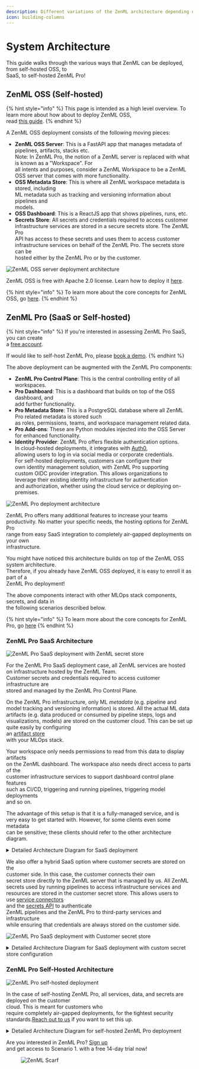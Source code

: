 ```yaml
---
description: Different variations of the ZenML architecture depending on your needs.
icon: building-columns
---
```


# System Architecture

This guide walks through the various ways that ZenML can be deployed, from self-hosted OSS, to\
SaaS, to self-hosted ZenML Pro!

## ZenML OSS (Self-hosted)

{% hint style="info" %}
This page is intended as a high level overview. To learn more about how about to deploy ZenML OSS,\
read [this guide](deploying-zenml/).
{% endhint %}

A ZenML OSS deployment consists of the following moving pieces:

* **ZenML OSS Server**: This is a FastAPI app that manages metadata of pipelines, artifacts, stacks etc.\
  Note: In ZenML Pro, the notion of a ZenML server is replaced with what is known as a "Workspace". For\
  all intents and purposes, consider a ZenML Workspace to be a ZenML OSS server that comes with more functionality.
* **OSS Metadata Store**: This is where all ZenML workspace metadata is stored, including\
  ML metadata such as tracking and versioning information about pipelines and\
  models.
* **OSS Dashboard**: This is a ReactJS app that shows pipelines, runs, etc.
* **Secrets Store**: All secrets and credentials required to access customer\
  infrastructure services are stored in a secure secrets store. The ZenML Pro\
  API has access to these secrets and uses them to access customer\
  infrastructure services on behalf of the ZenML Pro. The secrets store can be\
  hosted either by the ZenML Pro or by the customer.

![ZenML OSS server deployment architecture](../.gitbook/assets/oss_simple_deployment.png)

ZenML OSS is free with Apache 2.0 license. Learn how to deploy it [here](deploying-zenml/).

{% hint style="info" %}
To learn more about the core concepts for ZenML OSS, go [here](core-concepts.md).
{% endhint %}

## ZenML Pro (SaaS or Self-hosted)

{% hint style="info" %}
If you're interested in assessing ZenML Pro SaaS, you can create\
a [free account](https://cloud.zenml.io/?utm_source=docs\&utm_medium=referral_link\&utm_campaign=cloud_promotion\&utm_content=signup_link).

If would like to self-host ZenML Pro, please [book a demo](https://zenml.io/book-a-demo).
{% endhint %}

The above deployment can be augmented with the ZenML Pro components:

* **ZenML Pro Control Plane**: This is the central controlling entity of all workspaces.
* **Pro Dashboard**: This is a dashboard that builds on top of the OSS dashboard, and\
  add further functionality.
* **Pro Metadata Store**: This is a PostgreSQL database where all ZenML Pro related metadata is stored such\
  as roles, permissions, teams, and workspace management related data.
* **Pro Add-ons**: These are Python modules injected into the OSS Server for enhanced functionality.
* **Identity Provider**: ZenML Pro offers flexible authentication options.\
  In cloud-hosted deployments, it integrates with [Auth0](https://auth0.com/),\
  allowing users to log in via social media or corporate credentials.\
  For self-hosted deployments, customers can configure their\
  own identity management solution, with ZenML Pro supporting\
  custom OIDC provider integration. This allows organizations to\
  leverage their existing identity infrastructure for authentication\
  and authorization, whether using the cloud service or deploying on-premises.

![ZenML Pro deployment architecture](../.gitbook/assets/pro_deployment_simple.png)

ZenML Pro offers many additional features to increase your teams\
productivity. No matter your specific needs, the hosting options for ZenML Pro\
range from easy SaaS integration to completely air-gapped deployments on your own\
infrastructure.

You might have noticed this architecture builds on top of the ZenML OSS system architecture.\
Therefore, if you already have ZenML OSS deployed, it is easy to enroll it as part of a\
ZenML Pro deployment!

The above components interact with other MLOps stack components, secrets, and data in\
the following scenarios described below.

{% hint style="info" %}
To learn more about the core concepts for ZenML Pro, go [here](https://docs.zenml.io/pro/core-concepts)
{% endhint %}

### ZenML Pro SaaS Architecture

![ZenML Pro SaaS deployment with ZenML secret store](../.gitbook/assets/cloud_architecture_scenario_1.png)

For the ZenML Pro SaaS deployment case, all ZenML services are hosted on infrastructure hosted by the ZenML Team.\
Customer secrets and credentials required to access customer infrastructure are\
stored and managed by the ZenML Pro Control Plane.

On the ZenML Pro infrastructure, only ML _metadata_ (e.g. pipeline and\
model tracking and versioning information) is stored. All the actual ML data\
artifacts (e.g. data produced or consumed by pipeline steps, logs and\
visualizations, models) are stored on the customer cloud. This can be set up\
quite easily by configuring\
an [artifact store](https://docs.zenml.io/stacks/artifact-stores)\
with your MLOps stack.

Your workspace only needs permissions to read from this data to display artifacts\
on the ZenML dashboard. The workspace also needs direct access to parts of the\
customer infrastructure services to support dashboard control plane features\
such as CI/CD, triggering and running pipelines, triggering model deployments\
and so on.

The advantage of this setup is that it is a fully-managed service, and is\
very easy to get started with. However, for some clients even some metadata\
can be sensitive; these clients should refer to the other architecture diagram.

<details>

<summary>Detailed Architecture Diagram for SaaS deployment</summary>

<img src="../.gitbook/assets/cloud_architecture_saas_detailed.png" alt="ZenML Pro Full SaaS deployment with ZenML secret store" data-size="original">

</details>

We also offer a hybrid SaaS option where customer secrets are stored on the\
customer side. In this case, the customer connects their own\
secret store directly to the ZenML server that is managed by us. All ZenML\
secrets used by running pipelines to access infrastructure services and\
resources are stored in the customer secret store. This allows users to\
use [service connectors](broken-reference)\
and the [secrets API](../how-to/secrets/secrets.md) to authenticate\
ZenML pipelines and the ZenML Pro to third-party services and infrastructure\
while ensuring that credentials are always stored on the customer side.

![ZenML Pro SaaS deployment with Customer secret store](../.gitbook/assets/cloud_architecture_scenario_1_1.png)

<details>

<summary>Detailed Architecture Diagram for SaaS deployment with custom secret store configuration</summary>

<img src="../.gitbook/assets/cloud_architecture_saas_detailed_2.png" alt="ZenML Pro Full SaaS deployment with customer secret store" data-size="original">

</details>

### ZenML Pro Self-Hosted Architecture

![ZenML Pro self-hosted deployment](../.gitbook/assets/cloud_architecture_scenario_2.png)

In the case of self-hosting ZenML Pro, all services, data, and secrets are deployed on the customer\
cloud. This is meant for customers who\
require completely air-gapped deployments, for the tightest security standards.[Reach out to us](mailto:cloud@zenml.io) if you want to set this up.

<details>

<summary>Detailed Architecture Diagram for self-hosted ZenML Pro deployment</summary>

<img src="../.gitbook/assets/cloud_architecture_self_hosted_detailed (1).png" alt="ZenML Pro self-hosted deployment details" data-size="original">

</details>

Are you interested in ZenML Pro? [Sign up](https://cloud.zenml.io/?utm_source=docs\&utm_medium=referral_link\&utm_campaign=cloud_promotion\&utm_content=signup_link)\
and get access to Scenario 1. with a free 14-day trial now!

<figure><img src="https://static.scarf.sh/a.png?x-pxid=f0b4f458-0a54-4fcd-aa95-d5ee424815bc" alt="ZenML Scarf"><figcaption></figcaption></figure>
